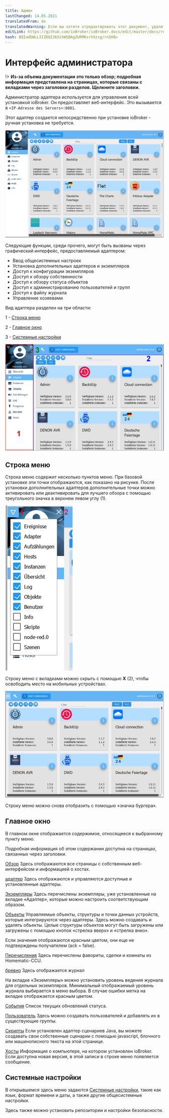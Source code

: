 ```yaml
---
title: Админ
lastChanged: 14.05.2021
translatedFrom: de
translatedWarning: Если вы хотите отредактировать этот документ, удалите поле «translationFrom», в противном случае этот документ будет снова автоматически переведен
editLink: https://github.com/ioBroker/ioBroker.docs/edit/master/docs/ru/admin/README.md
hash: 8QIadDWLLIIZKQI36XihWSBAgZURM6srhXzxg/rnSH0=
---
```

# Интерфейс администратора
!> **Из-за объема документации это только обзор; подробная информация представлена на страницах, которые связаны с вкладками через заголовки разделов. Щелкните заголовки.**

Администратор адаптера используется для управления всей установкой ioBroker.
Он предоставляет веб-интерфейс. Это вызывается в ``<IP-Adresse des Servers>:8081``.

Этот адаптер создается непосредственно при установке ioBroker - ручная установка не требуется.

![Администратор в виде плитки](../../de/admin/media/ADMIN_Adapter_Kachel.png)

Следующие функции, среди прочего, могут быть вызваны через графический интерфейс, предоставляемый адаптером:

* Ввод общесистемных настроек
* Установка дополнительных адаптеров и экземпляров
* Доступ к конфигурации экземпляров
* Доступ к обзору собственности
* Доступ к обзору статуса объектов
* Доступ к администрированию пользователей и групп
* Доступ к файлу журнала
* Управление хозяевами

Вид адаптера разделен на три области:

1 - [Строка меню](#menüleiste)

2 - [Главное окно](#das-hauptfenster)

3 - [Системные настройки](#systemeinstellungen)

![Структура админа](../../de/admin/media/ADMIN_Screen_numbers.png)

## Строка меню
Строка меню содержит несколько пунктов меню. При базовой установке эти точки отображаются, как показано на рисунке. После установки дополнительных адаптеров дополнительные точки можно активировать или деактивировать для лучшего обзора с помощью треугольного значка в верхнем левом углу (1).

![Пункты меню](../../de/admin/media/ADMIN_Screen01_menuitems_numbers.png)

Строку меню с вкладками можно скрыть с помощью **X** (2), чтобы освободить место на мобильных устройствах.

![Меню свернуто](../../de/admin/media/ADMIN_Screen01_menucollapsed.png)

Строку меню можно снова отобразить с помощью «значка бургера».

## Главное окно
В главном окне отображается содержимое, относящееся к выбранному пункту меню.

Подробная информация об этом содержании доступна на страницах, связанных через заголовки.

[Обзор](https://www.iobroker.net/#de/documentation/admin/overview.md) Здесь отображаются все страницы с собственным веб-интерфейсом и информацией о хостах.

[адаптер](https://www.iobroker.net/#de/documentation/admin/adapter.md) Здесь отображаются и управляются доступные и установленные адаптеры.

[Экземпляры](https://www.iobroker.net/#de/documentation/admin/instances.md) Здесь перечислены экземпляры, уже установленные на вкладке «Адаптер», которые можно настроить соответствующим образом.

[Объекты](https://www.iobroker.net/#de/documentation/admin/objects.md) Управляемые объекты, структуры и точки данных устройств, которые интегрируются через адаптеры. Здесь можно создавать и удалять объекты. Целые структуры объектов могут быть загружены или загружены с помощью кнопок «стрелка вверх» и «стрелка вниз».

Если значения отображаются красным цветом, они еще не подтверждены получателем (ack = false).

[Перечисления](https://www.iobroker.net/#de/documentation/admin/enums.md) Здесь перечислены фавориты, сделки и комнаты из Homematic-CCU.

[бревно](https://www.iobroker.net/#de/documentation/admin/log.md) Здесь отображается журнал

На вкладке «Экземпляры» можно установить уровень ведения журнала для отдельных экземпляров. Минимальный отображаемый уровень журнала выбирается в меню выбора. В случае ошибки метка на вкладке отображается красным цветом.

[События](https://www.iobroker.net/#de/documentation/admin/events.md) Список текущих обновлений статуса.

[Пользователь](https://www.iobroker.net/#de/documentation/admin/users.md) Здесь можно создавать пользователей и добавлять их в существующие группы.

[Скрипты](scripts.md) Если установлен адаптер сценариев Java, вы можете создавать свои собственные сценарии с помощью javascript, блочного или машинописного текста на этой странице.

[Хосты](https://www.iobroker.net/#de/documentation/admin/hosts.md) Информация о компьютере, на котором установлен ioBroker. Если доступна новая версия, в этой записи в строке меню появляется сообщение.

## Системные настройки
В открывшемся здесь меню задаются [Системные настройки](https://www.iobroker.net/#de/documentation/admin/settings.md), такие как язык, формат времени и даты, а также другие общесистемные настройки.

Здесь также можно установить репозитории и настройки безопасности.

[Übersicht]: https://www.iobroker.net/#de/documentation/admin/overview.md

[Adapter]: https://www.iobroker.net/#de/documentation/admin/adapter.md

[Instanzen]: https://www.iobroker.net/#de/documentation/admin/instances.md

[Objekte]: https://www.iobroker.net/#de/documentation/admin/objects.md

[Aufzählungen]: https://www.iobroker.net/#de/documentation/admin/enums.md

[Log]: https://www.iobroker.net/#de/documentation/admin/log.md

[Ereignisse]: https://www.iobroker.net/#de/documentation/admin/events.md

[Benutzer]: https://www.iobroker.net/#de/documentation/admin/users.md

[Hosts]: https://www.iobroker.net/#de/documentation/admin/hosts.md

[Systemeinstellungen]: https://www.iobroker.net/#de/documentation/admin/settings.md